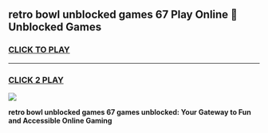 
## retro bowl unblocked games 67 Play Online 👋 Unblocked Games
<h3>
<a href="https://premium.freeplayer.one?title=retro_bowl_unblocked_games_67&ref=19F">CLICK TO PLAY</a></h3>
<hr>

<h3>
<a href="https://premium.freeplayer.one?title=retro_bowl_unblocked_games_67&ref=19F">CLICK 2 PLAY</a>
  
</h3>

<a href="https://premium.freeplayer.one?title=retro_bowl_unblocked_games_67&ref=19F"><img src="https://clearcache.store/games.png"></a>


**retro bowl unblocked games 67 games unblocked: Your Gateway to Fun and Accessible Online Gaming**
